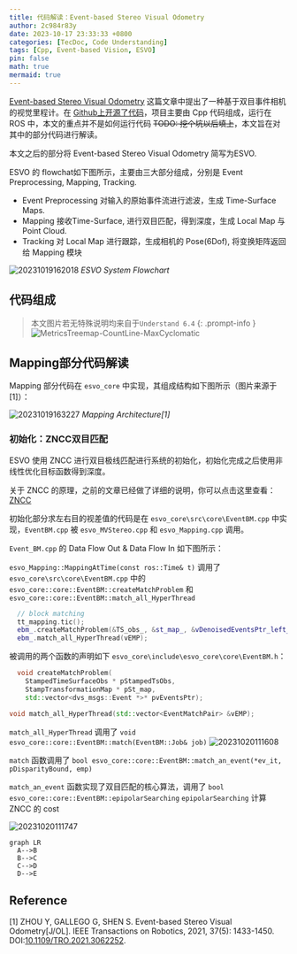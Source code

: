 ```yaml
---
title: 代码解读：Event-based Stereo Visual Odometry
author: 2c984r83y
date: 2023-10-17 23:33:33 +0800
categories: [TecDoc, Code Understanding]
tags: [Cpp, Event-based Vision, ESVO]
pin: false
math: true
mermaid: true
---
```

[Event-based Stereo Visual Odometry](https://doi.org/10.1109/TRO.2021.3062252) 这篇文章中提出了一种基于双目事件相机的视觉里程计。在 [Github上开源了代码](https://github.com/HKUST-Aerial-Robotics/ESVO.git)，项目主要由 Cpp 代码组成，运行在 ROS 中，本文的重点并不是如何运行代码 ~~TODO: 挖个坑以后填上~~，本文旨在对其中的部分代码进行解读。

本文之后的部分将 Event-based Stereo Visual Odometry 简写为ESVO.

ESVO 的 flowchat如下图所示，主要由三大部分组成，分别是 Event Preprocessing, Mapping, Tracking.

* Event Preprocessing
  对输入的原始事件流进行滤波，生成 Time-Surface Maps.
* Mapping
  接收Time-Surface, 进行双目匹配，得到深度，生成 Local Map 与 Point Cloud.
* Tracking
  对 Local Map 进行跟踪，生成相机的 Pose(6Dof), 将变换矩阵返回给 Mapping 模块

![20231019162018](https://raw.githubusercontent.com/2c984r83y/2c984r83y.github.io/master/images/20231019162018.png)
_ESVO System Flowchart_

## 代码组成
> 本文图片若无特殊说明均来自于`Understand 6.4`
{: .prompt-info }
![MetricsTreemap-CountLine-MaxCyclomatic](https://raw.githubusercontent.com/2c984r83y/2c984r83y.github.io/master/images/MetricsTreemap-CountLine-MaxCyclomatic.png)
## Mapping部分代码解读

 Mapping 部分代码在 `esvo_core` 中实现，其组成结构如下图所示（图片来源于[1]）：

![20231019163227](https://raw.githubusercontent.com/2c984r83y/2c984r83y.github.io/master/images/20231019163227.png)
_Mapping Architecture[1]_

### 初始化：ZNCC双目匹配

ESVO 使用 ZNCC 进行双目极线匹配进行系统的初始化，初始化完成之后使用非线性优化目标函数得到深度。

关于 ZNCC 的原理，之前的文章已经做了详细的说明，你可以点击这里查看：[ZNCC](https://2c984r83y.github.io/posts/NCC_ZNCC/ "ZNCC")

初始化部分求左右目的视差值的代码是在 `esvo_core\src\core\EventBM.cpp` 中实现，`EventBM.cpp` 被 `esvo_MVStereo.cpp` 和 `esvo_Mapping.cpp` 调用。

`Event_BM.cpp` 的 Data Flow Out & Data Flow In 如下图所示：

`esvo_Mapping::MappingAtTime(const ros::Time& t)` 调用了 `esvo_core\src\core\EventBM.cpp` 中的 `esvo_core::core::EventBM::createMatchProblem` 和 `esvo_core::core::EventBM::match_all_HyperThread`

```cpp
  // block matching
  tt_mapping.tic();
  ebm_.createMatchProblem(&TS_obs_, &st_map_, &vDenoisedEventsPtr_left_);
  ebm_.match_all_HyperThread(vEMP);
```

被调用的两个函数的声明如下 `esvo_core\include\esvo_core\core\EventBM.h`：

```cpp
  void createMatchProblem(
    StampedTimeSurfaceObs * pStampedTsObs,
    StampTransformationMap * pSt_map,
    std::vector<dvs_msgs::Event *>* pvEventsPtr);
```

```cpp
void match_all_HyperThread(std::vector<EventMatchPair> &vEMP);
```

`match_all_HyperThread` 调用了 `void esvo_core::core::EventBM::match(EventBM::Job& job)`
![20231020111608](https://raw.githubusercontent.com/2c984r83y/2c984r83y.github.io/master/images/20231020111608.png)

`match` 函数调用了 `bool esvo_core::core::EventBM::match_an_event(*ev_it, pDisparityBound, emp)`

`match_an_event` 函数实现了双目匹配的核心算法，调用了 `bool esvo_core::core::EventBM::epipolarSearching`
`epipolarSearching` 计算 ZNCC 的 cost

![20231020111747](https://raw.githubusercontent.com/2c984r83y/2c984r83y.github.io/master/images/20231020111747.png)

```mermaid
graph LR
  A-->B
  B-->C  
  C-->D  
  D-->E
```

## Reference

[1] ZHOU Y, GALLEGO G, SHEN S. Event-based Stereo Visual Odometry[J/OL]. IEEE Transactions on Robotics, 2021, 37(5): 1433-1450. DOI:[10.1109/TRO.2021.3062252](https://doi.org/10.1109/TRO.2021.3062252).
